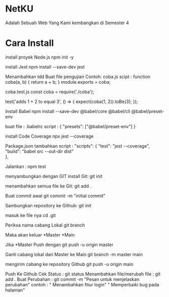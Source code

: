 # NetKU 
Adalah Sebuah Web Yang Kami kembangkan di Semester 4 



# Cara Install 
install proyek Node.js
   npm init -y

install Jest
    npm install --save-dev jest
 


Menambahkan tdd
 Buat file pengujian 
Contoh: 
coba.js 
scipt :
function coba(a, b) {
  return a + b;
}
module.exports = coba;

coba.test.js
const coba = require('./coba');

test('adds 1 + 2 to equal 3', () => {
  expect(coba(1, 2)).toBe(3);
});



Install Babel 
npm install --save-dev @babel/core @babel/cli @babel/preset-env

buat file : .babelrc
script : 
{
  "presets": ["@babel/preset-env"]
}



install Code Coverage
npx jest --coverage


Package.json
tambahkan script : 
    "scripts": {
    "test": "jest --coverage",
    "build": "babel src --out-dir dist"  
  },


Jalankan : npm test




menyambungkan dengan GIT
install Git:
git init

menambahkan semua file ke Git:
git add .

Buat commit awal
git commit -m "initial commit"


Sambungkan repository ke Github:
git init

masuk ke file nya
cd .git

Periksa nama cabang Lokal
git branch

Maka akan keluar 
*Master
*Main

Jika *Master Push dengan
git push -u origin master

Ganti cabang lokal dari Master ke Main
git branch -m master main

mengirim cabang ke repository Github
git push -u origin main


Push Ke Github
Cek Status : git status
Menambahkan file/merubah file : git add .
Buat Perubahan : git commit -m "Pesan untuk menjelaskan perubahan"
         contoh : " Menambahkan fitur login"
                   " Memperbaiki bug pada halaman"







